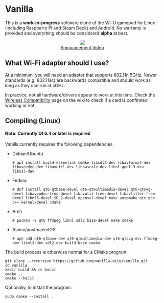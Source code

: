# Vanilla

This is a **work-in-progress** software clone of the Wii U gamepad for Linux (including Raspberry Pi and Steam Deck) and Android. No warranty is provided and everything should be considered **alpha** at best.

<p align="center">
    <img src="https://raw.githubusercontent.com/vanilla-wiiu/vanilla/master/images/screenshot1.png">
    <br>
    <a href="https://youtu.be/DSgFu4rDxgc">
        Announcement Video
    </a>
</p>

## What Wi-Fi adapter should I use?

At a minimum, you will need an adapter that supports 802.11n 5GHz. Newer standards (e.g. 802.11ac) are backwards compatible and should work as long as they can run at 5GHz.

In practice, not all hardware/drivers appear to work at this time. Check the [Wireless Compatibility](https://github.com/vanilla-wiiu/vanilla/wiki/Wireless-Compatibility) page on the wiki to check if a card is confirmed working or not.

## Compiling (Linux)
#### Note: Currently Qt 6.4 or later is required
Vanilla currently requires the following dependencies:

- Debian/Ubuntu 
  ```
  # apt install build-essential cmake libsdl2-dev libavformat-dev libavcodec-dev libavutil-dev libswscale-dev libnl-genl-3-dev libssl-dev
  ```
- Fedora
  ```
  # dnf install qt6-qtbase-devel qt6-qtmultimedia-devel qt6-qtsvg-devel libavcodec-free-devel libavutil-free-devel libavfilter-free-devel libnl3-devel SDL2-devel openssl-devel make automake gcc gcc-c++ kernel-devel cmake
  ```
- Arch
  ```
  # pacman -S qt6 ffmpeg libnl sdl2 base-devel make cmake
  ```
- Alpine/postmarketOS
  ```
  # apk add qt6-qtbase-dev qt6-qtmultimedia-dev qt6-qtsvg-dev ffmpeg-dev libnl3-dev sdl2-dev build-base cmake
  ```

The build process is otherwise normal for a CMake program:

```
git clone --recursive https://github.com/vanilla-wiiu/vanilla.git
cd vanilla
mkdir build && cd build
cmake ..
cmake --build .
```

Optionally, to install the program:

```
sudo cmake --install .
```
